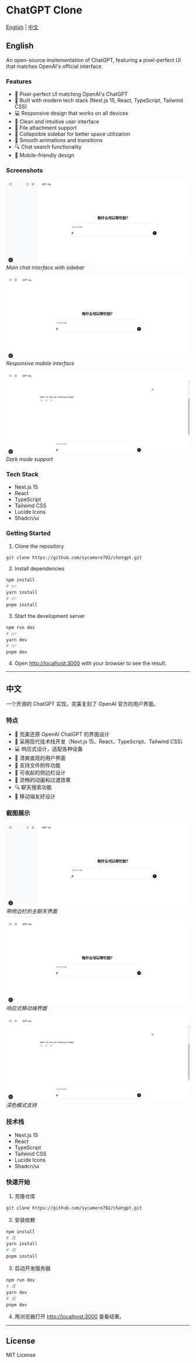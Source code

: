 # ChatGPT Clone

[English](#english) | [中文](#中文)

## English

An open-source implementation of ChatGPT, featuring a pixel-perfect UI that matches OpenAI's official interface.

### Features

- 💯 Pixel-perfect UI matching OpenAI's ChatGPT
- 🚀 Built with modern tech stack (Next.js 15, React, TypeScript, Tailwind CSS)
- 💻 Responsive design that works on all devices
- 🎨 Clean and intuitive user interface
- 📁 File attachment support
- 🔄 Collapsible sidebar for better space utilization
- 🌙 Smooth animations and transitions
- 🔍 Chat search functionality
- 📱 Mobile-friendly design

### Screenshots

![Main Interface](/assets/example1.png)
*Main chat interface with sidebar*

![Mobile View](/assets/example2.png)
*Responsive mobile interface*

![Dark Mode](/assets/example3.png)
*Dark mode support*

### Tech Stack

- Next.js 15
- React
- TypeScript
- Tailwind CSS
- Lucide Icons
- Shadcn/ui

### Getting Started

1. Clone the repository
```bash
git clone https://github.com/sycamore792/chatgpt.git
```

2. Install dependencies
```bash
npm install
# or
yarn install
# or
pnpm install
```

3. Start the development server
```bash
npm run dev
# or
yarn dev
# or
pnpm dev
```

4. Open [http://localhost:3000](http://localhost:3000) with your browser to see the result.

---

## 中文

一个开源的 ChatGPT 实现，完美复刻了 OpenAI 官方的用户界面。

### 特点

- 💯 完美还原 OpenAI ChatGPT 的界面设计
- 🚀 采用现代技术栈开发（Next.js 15、React、TypeScript、Tailwind CSS）
- 💻 响应式设计，适配各种设备
- 🎨 清爽直观的用户界面
- 📁 支持文件附件功能
- 🔄 可收起的侧边栏设计
- 🌙 流畅的动画和过渡效果
- 🔍 聊天搜索功能
- 📱 移动端友好设计

### 截图展示

![主界面](/assets/example1.png)
*带侧边栏的主聊天界面*

![移动端视图](/assets/example2.png)
*响应式移动端界面*

![深色模式](/assets/example3.png)
*深色模式支持*

### 技术栈

- Next.js 15
- React
- TypeScript
- Tailwind CSS
- Lucide Icons
- Shadcn/ui

### 快速开始

1. 克隆仓库
```bash
git clone https://github.com/sycamore792/chatgpt.git
```

2. 安装依赖
```bash
npm install
# 或
yarn install
# 或
pnpm install
```

3. 启动开发服务器
```bash
npm run dev
# 或
yarn dev
# 或
pnpm dev
```

4. 用浏览器打开 [http://localhost:3000](http://localhost:3000) 查看结果。

---

## License

MIT License

